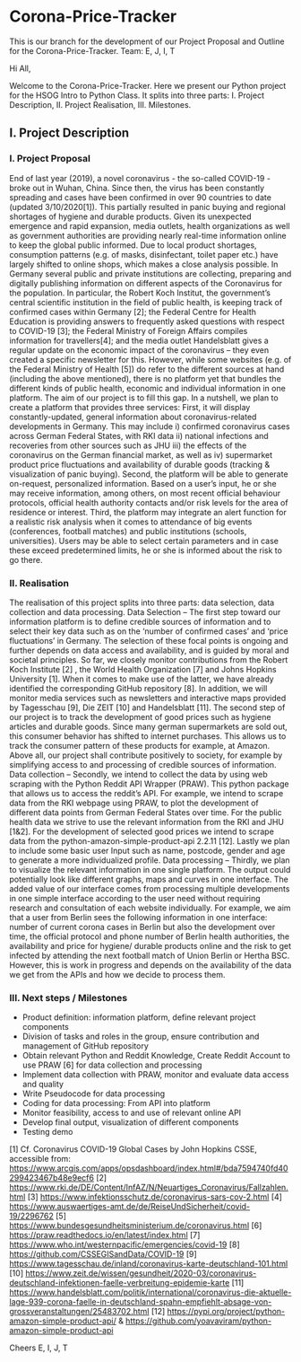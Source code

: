 # Corona-Price-Tracker

This is our branch for the development of our Project Proposal and Outline for the Corona-Price-Tracker.
Team: E, J, I, T

Hi All,

Welcome to the Corona-Price-Tracker. Here we present our Python project for the HSOG Intro to Python Class. It splits into three parts: I. Project Description, II. Project Realisation, III. Milestones.

## I. Project Description

### I. Project Proposal

End of last year (2019), a novel coronavirus - the so-called COVID-19 - broke out in Wuhan, China. Since then, the virus has been constantly spreading and cases have been confirmed in over 90 countries to date (updated 3/10/2020[1]). This partially resulted in panic buying and regional shortages of hygiene and durable products. Given its unexpected emergence and rapid expansion, media outlets, health organizations as well as government authorities are providing nearly real-time information online to keep the global public informed. Due to local product shortages, consumption patterns (e.g. of masks, disinfectant, toilet paper etc.) have largely shifted to online shops, which makes a close analysis possible.
In Germany several public and private institutions are collecting, preparing and digitally publishing information on different aspects of the Coronavirus for the population. In particular, the Robert Koch Institut, the government’s central scientific institution in the field of public health, is keeping track of confirmed cases within Germany [2]; the Federal Centre for Health Education is providing answers to frequently asked questions with respect to COVID-19 [3]; the Federal Ministry of Foreign Affairs compiles information for travellers[4]; and the media outlet Handelsblatt gives a regular update on the economic impact of the coronavirus – they even created a specific newsletter for this.
However, while some websites (e.g. of the Federal Ministry of Health [5]) do refer to the different sources at hand (including the above mentioned), there is no platform yet that bundles the different kinds of public health, economic and individual information in one platform. The aim of our project is to fill this gap. In a nutshell, we plan to create a platform that provides three services:
First, it will display constantly-updated, general information about coronavirus-related developments in Germany. This may include i) confirmed coronavirus cases across German Federal States, with RKI data ii) national infections and recoveries from other sources such as JHU iii) the effects of the coronavirus on the German financial market, as well as iv) supermarket product price fluctuations and availability of durable goods (tracking & visualization of panic buying).
Second, the platform will be able to generate on-request, personalized information. Based on a user’s input, he or she may receive information, among others, on most recent official behaviour protocols, official health authority contacts and/or risk levels for the area of residence or interest.
Third, the platform may integrate an alert function for a realistic risk analysis when it comes to attendance  of big events (conferences, football matches) and public institutions (schools, universities). Users may be able to select certain parameters and in case these exceed predetermined limits, he or she is informed about the risk to go there.

### II. Realisation

The realisation of this project splits into three parts: data selection, data collection and data processing.
Data Selection – The first step toward our information platform is to define credible sources of information and to select their key data such as on the ‘number of confirmed cases’ and ‘price fluctuations’ in Germany. The selection of these focal points is ongoing and further depends on data access and availability, and is guided by moral and societal principles. So far, we closely monitor contributions from the Robert Koch Institute [2] , the World Health Organization [7] and Johns Hopkins University [1]. When it comes to make use of the latter, we have already identified the corresponding GitHub repository [8]. In addition, we will monitor media services such as newsletters and interactive maps provided by Tagesschau [9], Die ZEIT [10] and Handelsblatt [11]. The second step of our project is to track the development of good prices such as hygiene articles and durable goods. Since many german supermarkets are sold out, this consumer behavior has shifted to internet purchases. This allows us to track the consumer pattern of these products for example, at Amazon. Above all, our project shall contribute positively to society, for example by simplifying access to and processing of credible sources of information.
 Data collection – Secondly, we intend to collect the data by using web scraping with the Python Reddit API Wrapper (PRAW). This python package that allows us to access the reddit’s API. For example, we intend to scrape data from the RKI webpage using PRAW, to plot the development of different data points from German Federal States over time. 
For the public health data we strive to use the relevant information from the RKI and JHU [1&2]. For the development of selected good prices we intend to scrape data from the python-amazon-simple-product-api 2.2.11 [12]. Lastly we plan to include some basic user Input such as name, postcode, gender and age to generate a more individualized profile. 
Data processing – Thirdly, we plan to visualize the relevant information in one single platform. The output could potentially look like different graphs, maps and curves in one interface. The added value of our interface comes from processing multiple developments in one simple interface according to the user need without requiring research and consultation of each website individually. For example, we aim that a user from Berlin sees the following information in one interface: number of current corona cases in Berlin but also the development over time, the official protocol and phone number of Berlin health authorities, the availability and price for hygiene/ durable products online and the risk to get infected by attending the next football match of Union Berlin or Hertha BSC. However, this is work in progress and depends on the availability of the data we get from the APIs and how we decide to process them.

### III. Next steps / Milestones

- Product definition: information platform, define relevant project components
- Division of tasks and roles in the group, ensure contribution and management of GitHub repository
- Obtain relevant Python and Reddit Knowledge, Create Reddit Account to use PRAW [6] for data collection and processing
- Implement data collection with PRAW, monitor and evaluate data access and quality
- Write Pseudocode for data processing
- Coding for data processing: From API into platform
- Monitor feasibility, access to and use of relevant online API
- Develop final output, visualization of different components 
- Testing demo
 
 

[1] Cf. Coronavirus COVID-19 Global Cases by John Hopkins CSSE, accessible from: https://www.arcgis.com/apps/opsdashboard/index.html#/bda7594740fd40299423467b48e9ecf6 
[2] https://www.rki.de/DE/Content/InfAZ/N/Neuartiges_Coronavirus/Fallzahlen.html 
[3] https://www.infektionsschutz.de/coronavirus-sars-cov-2.html 
[4] https://www.auswaertiges-amt.de/de/ReiseUndSicherheit/covid-19/2296762 
[5] https://www.bundesgesundheitsministerium.de/coronavirus.html
[6] https://praw.readthedocs.io/en/latest/index.html 
[7] https://www.who.int/westernpacific/emergencies/covid-19 
[8] https://github.com/CSSEGISandData/COVID-19 
[9] https://www.tagesschau.de/inland/coronavirus-karte-deutschland-101.html 
[10] https://www.zeit.de/wissen/gesundheit/2020-03/coronavirus-deutschland-infektionen-faelle-verbreitung-epidemie-karte 
[11] https://www.handelsblatt.com/politik/international/coronavirus-die-aktuelle-lage-939-corona-faelle-in-deutschland-spahn-empfiehlt-absage-von-grossveranstaltungen/25483702.html 
[12] https://pypi.org/project/python-amazon-simple-product-api/ & https://github.com/yoavaviram/python-amazon-simple-product-api 



Cheers
E, I, J, T
